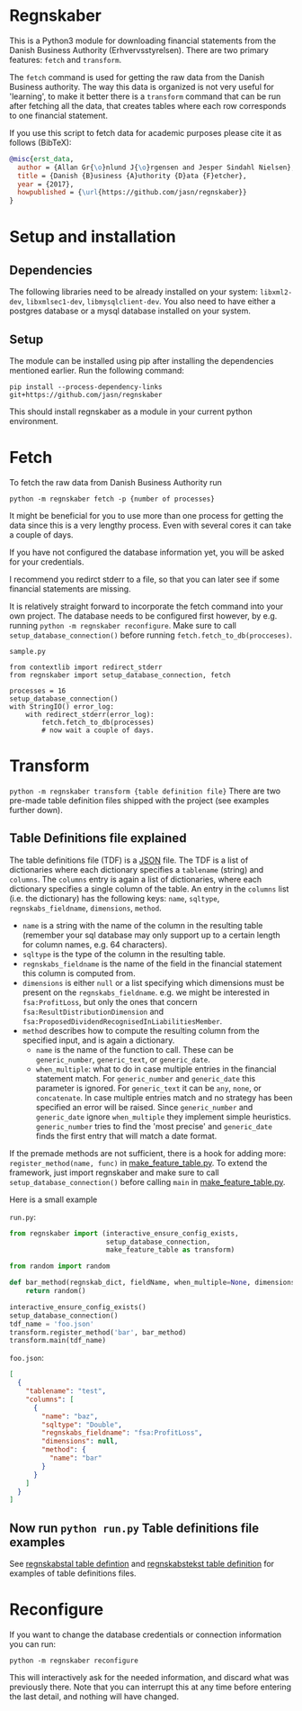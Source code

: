 Regnskaber
==========

This is a Python3 module for downloading financial statements from the Danish
Business Authority (Erhvervsstyrelsen).  There are two primary features:
``fetch`` and ``transform``.

The ``fetch`` command is used for getting the raw data from the Danish
Business authority.  The way this data is organized is not very useful for
'learning', to make it better there is a ``transform`` command that can be run
after fetching all the data, that creates tables where each row corresponds to
one financial statement.

If you use this script to fetch data for academic purposes please cite it as follows (BibTeX):
```bibtex
@misc{erst_data,
  author = {Allan Gr{\o}nlund J{\o}rgensen and Jesper Sindahl Nielsen},
  title = {Danish {B}usiness {A}uthority {D}ata {F}etcher},
  year = {2017},
  howpublished = {\url{https://github.com/jasn/regnskaber}}
}
```

Setup and installation
=======================

Dependencies
------------
The following libraries need to be already installed on your system:
``libxml2-dev``, ``libxmlsec1-dev``, ``libmysqlclient-dev``.
You also need to have either a postgres database or a mysql database installed on your system.

Setup
-----
The module can be installed using pip after installing the dependencies mentioned earlier.
Run the following command:

``pip install --process-dependency-links git+https://github.com/jasn/regnskaber``

This should install regnskaber as a module in your current python environment.


Fetch
=====

To fetch the raw data from Danish Business Authority run

``python -m regnskaber fetch -p {number of processes}``

It might be beneficial for you to use more than one process for getting the
data since this is a very lengthy process.  Even with several cores it can take a
couple of days.

If you have not configured the database information yet, you will be asked for your credentials.

I recommend you redirct stderr to a file, so that you can later see if some financial statements are missing.

It is relatively straight forward to incorporate the fetch command into your own project.
The database needs to be configured first however, by e.g. running ``python -m regnskaber reconfigure``.
Make sure to call ``setup_database_connection()`` before running ``fetch.fetch_to_db(procceses)``.

``sample.py``
```python3
from contextlib import redirect_stderr
from regnskaber import setup_database_connection, fetch

processes = 16
setup_database_connection()
with StringIO() error_log:
    with redirect_stderr(error_log):
        fetch.fetch_to_db(processes)
        # now wait a couple of days.
```
Transform
=========

``python -m regnskaber transform {table definition file}``
There are two pre-made table definition files shipped with the project (see examples further down).


Table Definitions file explained
---------------------------------------

The table definitions file (TDF) is a [JSON](https://en.wikipedia.org/wiki/JSON) file.
The TDF is a list of dictionaries where each dictionary specifies a ``tablename`` (string) and ``columns``.
The ``columns`` entry is again a list of dictionaries, where each dictionary specifies a single column of the table.
An entry in the ``columns`` list (i.e. the dictionary) has the following keys: ``name``, ``sqltype``, ``regnskabs_fieldname``, ``dimensions``, ``method``.

* ``name`` is a string with the name of the column in the resulting table (remember your sql database may only support up to a certain length for column names, e.g. 64 characters).
* ``sqltype`` is the type of the column in the resulting table.
* ``regnskabs_fieldname`` is the name of the field in the financial statement this column is computed from.
* ``dimensions`` is either ``null`` or a list specifying which dimensions must be present on the ``regnskabs_fieldname``.
    e.g. we might be interested in ``fsa:ProfitLoss``, but only the ones that concern ``fsa:ResultDistributionDimension`` and ``fsa:ProposedDividendRecognisedInLiabilitiesMember``.
* ``method`` describes how to compute the resulting column from the specified input, and is again a dictionary.
  * ``name`` is the name of the function to call. These can be ``generic_number``, ``generic_text``, or ``generic_date``.
  * ``when_multiple``: what to do in case multiple entries in the financial statement match.
       For ``generic_number`` and ``generic_date`` this parameter is ignored.
       For ``generic_text`` it can be ``any``, ``none``, or ``concatenate``.
       In case multiple entries match and no strategy has been specified an error will be raised.
       Since ``generic_number`` and ``generic_date`` ignore ``when_multiple`` they implement simple heuristics.
       ``generic_number`` tries to find the 'most precise' and
       ``generic_date`` finds the first entry that will match a date format.

If the premade methods are not sufficient, there is a hook for adding more: ``register_method(name, func)`` in [make_feature_table.py](regnskaber/make_feature_table.py).
To extend the framework, just import regnskaber and make sure to call ``setup_database_connection()`` before calling ``main`` in [make_feature_table.py](regnskaber/make_feature_table.py).

Here is a small example

``run.py``:
```python
from regnskaber import (interactive_ensure_config_exists,
                        setup_database_connection,
                        make_feature_table as transform)

from random import random

def bar_method(regnskab_dict, fieldName, when_multiple=None, dimensions=None):
    return random()

interactive_ensure_config_exists()
setup_database_connection()
tdf_name = 'foo.json'
transform.register_method('bar', bar_method)
transform.main(tdf_name)
```
``foo.json``:
```json
[
  {
    "tablename": "test",
    "columns": [
      {
        "name": "baz",
        "sqltype": "Double",
        "regnskabs_fieldname": "fsa:ProfitLoss",
        "dimensions": null,
        "method": {
          "name": "bar"
        }
      }
    ]
  }
]
```

Now run
``python run.py``
Table definitions file examples
-------------------------------
See [regnskabstal table defintion](regnskaber/resources/feature_table_regnskabstal.json) and
[regnskabstekst table definition](regnskaber/resources/feature_table_regnskabstekst.json)
for examples of table definitions files.


Reconfigure
===========

If you want to change the database credentials or connection information you can run:

``python -m regnskaber reconfigure``

This will interactively ask for the needed information, and discard what was
previously there.  Note that you can interrupt this at any time before entering
the last detail, and nothing will have changed.

